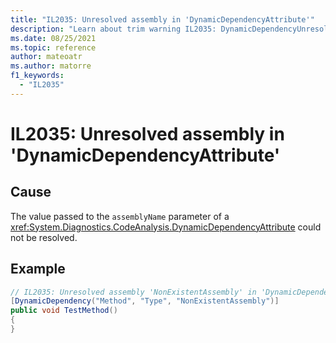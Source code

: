```yaml
---
title: "IL2035: Unresolved assembly in 'DynamicDependencyAttribute'"
description: "Learn about trim warning IL2035: DynamicDependencyUnresolvedAssembly"
ms.date: 08/25/2021
ms.topic: reference
author: mateoatr
ms.author: matorre
f1_keywords:
  - "IL2035"
---
```

# IL2035: Unresolved assembly in 'DynamicDependencyAttribute'

## Cause

The value passed to the `assemblyName` parameter of a <xref:System.Diagnostics.CodeAnalysis.DynamicDependencyAttribute>
could not be resolved.

## Example

```C#
// IL2035: Unresolved assembly 'NonExistentAssembly' in 'DynamicDependencyAttribute'
[DynamicDependency("Method", "Type", "NonExistentAssembly")]
public void TestMethod()
{
}
```
